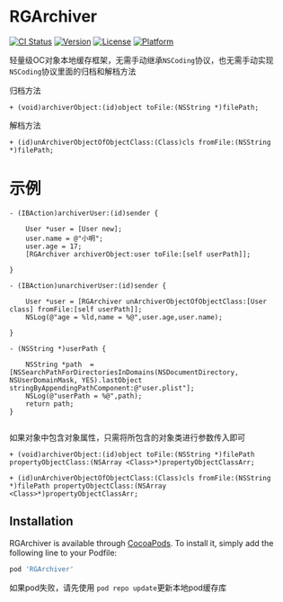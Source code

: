 # RGArchiver

[![CI Status](https://img.shields.io/travis/18607304107@163.com/RGArchiver.svg?style=flat)](https://travis-ci.org/18607304107@163.com/RGArchiver)
[![Version](https://img.shields.io/cocoapods/v/RGArchiver.svg?style=flat)](https://cocoapods.org/pods/RGArchiver)
[![License](https://img.shields.io/cocoapods/l/RGArchiver.svg?style=flat)](https://cocoapods.org/pods/RGArchiver)
[![Platform](https://img.shields.io/cocoapods/p/RGArchiver.svg?style=flat)](https://cocoapods.org/pods/RGArchiver)


轻量级OC对象本地缓存框架，无需手动继承`NSCoding`协议，也无需手动实现`NSCoding`协议里面的归档和解档方法

归档方法
```
+ (void)archiverObject:(id)object toFile:(NSString *)filePath;
```



解档方法

```
+ (id)unArchiverObjectOfObjectClass:(Class)cls fromFile:(NSString *)filePath;     
```

# 示例
```
- (IBAction)archiverUser:(id)sender {
    
    User *user = [User new];
    user.name = @"小明";
    user.age = 17;
    [RGArchiver archiverObject:user toFile:[self userPath]];

}

- (IBAction)unarchiverUser:(id)sender {
    
    User *user = [RGArchiver unArchiverObjectOfObjectClass:[User class] fromFile:[self userPath]];
    NSLog(@"age = %ld,name = %@",user.age,user.name);
    
}

- (NSString *)userPath {
    
    NSString *path  = [NSSearchPathForDirectoriesInDomains(NSDocumentDirectory, NSUserDomainMask, YES).lastObject stringByAppendingPathComponent:@"user.plist"];
    NSLog(@"userPath = %@",path);
    return path;
}


```

如果对象中包含对象属性，只需将所包含的对象类进行参数传入即可
```
+ (void)archiverObject:(id)object toFile:(NSString *)filePath propertyObjectClass:(NSArray <Class>*)propertyObjectClassArr;
```
```
+ (id)unArchiverObjectOfObjectClass:(Class)cls fromFile:(NSString *)filePath propertyObjectClass:(NSArray <Class>*)propertyObjectClassArr;
```

## Installation

RGArchiver is available through [CocoaPods](https://cocoapods.org). To install
it, simply add the following line to your Podfile:

```ruby
pod 'RGArchiver'
```

如果pod失败，请先使用 `pod repo update`更新本地pod缓存库


